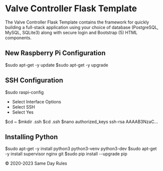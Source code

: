# Valve Controller Flask Template

The Valve Controller Flask Template contains the framework for quickly building a full-stack application using your choice of
database (PostgreSQL, MySQL, SQLite3) along with secure login and Bootstrap (5) HTML components.

## New Raspberry Pi Configuration

$sudo apt-get -y update
$sudo apt-get -y upgrade

## SSH Configuration

$sudo raspi-config
- Select Interface Options
- Select SSH
- Select Yes

$cd ~
$mkdir .ssh
$cd .ssh
$nano authorized_keys
ssh-rsa AAAAB3NzaC...

## Installing Python

$sudo apt-get -y install python3 python3-venv python3-dev
$sudo apt-get -y install supervisor nginx git
$sudo pip install --upgrade pip

&copy; 2020-2023 Same Day Rules